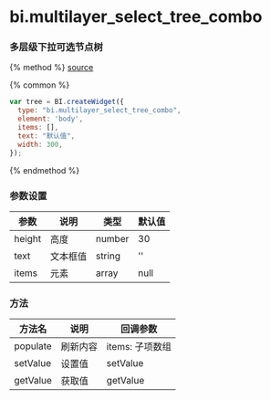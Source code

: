 # bi.multilayer_select_tree_combo

### 多层级下拉可选节点树

{% method %}
[source](https://jsfiddle.net/fineui/ryo1cnrL/)

{% common %}
```javascript
var tree = BI.createWidget({
  type: "bi.multilayer_select_tree_combo",
  element: 'body',
  items: [],
  text: "默认值",
  width: 300,
});
```

{% endmethod %}



### 参数设置

| 参数     | 说明   | 类型     | 默认值  |
| ------ | ---- | ------ | ---- |
| height | 高度   | number | 30   |
| text   | 文本框值 | string | ''   |
| items  | 元素   | array  | null |



### 方法

| 方法名      | 说明   | 回调参数        |
| -------- | ---- | ----------- |
| populate | 刷新内容 | items: 子项数组 |
| setValue | 设置值  | setValue    |
| getValue | 获取值  | getValue    |

